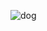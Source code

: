 
![dog](https://user-images.githubusercontent.com/65731881/168342039-954d443d-87e3-4b93-8024-4dc7999832bd.gif)